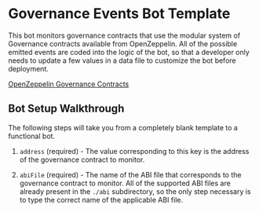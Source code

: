 # Governance Events Bot Template

This bot monitors governance contracts that use the modular system of Governance contracts
available from OpenZeppelin.  All of the possible emitted events are coded into the logic of the
bot, so that a developer only needs to update a few values in a data file to customize the
bot before deployment.

[OpenZeppelin Governance Contracts](https://docs.openzeppelin.com/contracts/4.x/api/governance)

## Bot Setup Walkthrough

The following steps will take you from a completely blank template to a functional bot.

1. `address` (required) - The value corresponding to this key is the address of the governance contract
to monitor.

2. `abiFile` (required) - The name of the ABI file that corresponds to the governance contract to monitor.
All of the supported ABI files are already present in the `./abi` subdirectory, so the only step necessary
is to type the correct name of the applicable ABI file.
